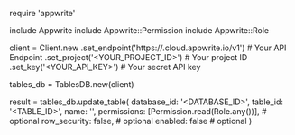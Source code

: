 require 'appwrite'

include Appwrite
include Appwrite::Permission
include Appwrite::Role

client = Client.new
    .set_endpoint('https://<REGION>.cloud.appwrite.io/v1') # Your API Endpoint
    .set_project('<YOUR_PROJECT_ID>') # Your project ID
    .set_key('<YOUR_API_KEY>') # Your secret API key

tables_db = TablesDB.new(client)

result = tables_db.update_table(
    database_id: '<DATABASE_ID>',
    table_id: '<TABLE_ID>',
    name: '<NAME>',
    permissions: [Permission.read(Role.any())], # optional
    row_security: false, # optional
    enabled: false # optional
)
